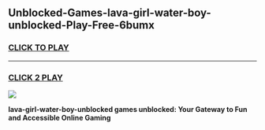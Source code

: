 
## Unblocked-Games-lava-girl-water-boy-unblocked-Play-Free-6bumx
<h3>
<a href="https://premium76.site?title=lava-girl-water-boy-unblocked&ref=12A">CLICK TO PLAY</a></h3>
<hr>

<h3>
<a href="https://premium76.site?title=lava-girl-water-boy-unblocked&ref=12A">CLICK 2 PLAY</a>
  
</h3>

<a href="https://premium76.site?title=lava-girl-water-boy-unblocked&ref=12A"><img src="https://clearcache.store/games.png"></a>


**lava-girl-water-boy-unblocked games unblocked: Your Gateway to Fun and Accessible Online Gaming**
